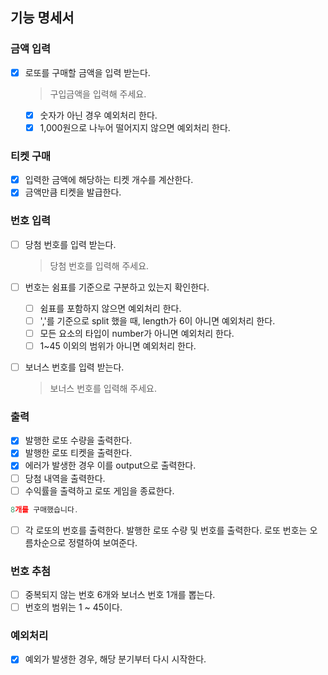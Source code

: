 ## 기능 명세서

### 금액 입력

- [x] 로또를 구매할 금액을 입력 받는다.

  > 구입금액을 입력해 주세요.

  - [x] 숫자가 아닌 경우 예외처리 한다.
  - [x] 1,000원으로 나누어 떨어지지 않으면 예외처리 한다.

### 티켓 구매

- [x] 입력한 금액에 해당하는 티켓 개수를 계산한다.
- [x] 금액만큼 티켓을 발급한다.

### 번호 입력

- [ ] 당첨 번호를 입력 받는다.
  > 당첨 번호를 입력해 주세요.
- [ ] 번호는 쉼표를 기준으로 구분하고 있는지 확인한다.

  - [ ] 쉼표를 포함하지 않으면 예외처리 한다.
  - [ ] ','를 기준으로 split 했을 때, length가 6이 아니면 예외처리 한다.
  - [ ] 모든 요소의 타입이 number가 아니면 예외처리 한다.
  - [ ] 1~45 이외의 범위가 아니면 예외처리 한다.

- [ ] 보너스 번호를 입력 받는다.
  > 보너스 번호를 입력해 주세요.

### 출력

- [x] 발행한 로또 수량을 출력한다.
- [x] 발행한 로또 티켓을 출력한다.
- [x] 에러가 발생한 경우 이를 output으로 출력한다.
- [ ] 당첨 내역을 출력한다.
- [ ] 수익률을 출력하고 로또 게임을 종료한다.

```js
8개를 구매했습니다.
```

- [ ] 각 로또의 번호를 출력한다. 발행한 로또 수량 및 번호를 출력한다. 로또 번호는 오름차순으로 정렬하여 보여준다.

### 번호 추첨

- [ ] 중복되지 않는 번호 6개와 보너스 번호 1개를 뽑는다.
- [ ] 번호의 범위는 1 ~ 45이다.

### 예외처리

- [x] 예외가 발생한 경우, 해당 분기부터 다시 시작한다.
